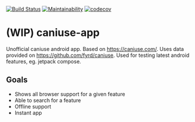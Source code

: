 [![Build Status](https://app.bitrise.io/app/078e8c7aef425cde/status.svg?token=8FNqyYtVXWTtu9DnqwIxdQ&branch=master)](https://app.bitrise.io/app/078e8c7aef425cde)
[![Maintainability](https://api.codeclimate.com/v1/badges/450e7e0acf3c034d28c4/maintainability)](https://codeclimate.com/github/chrsep/caniuse-app/maintainability)
[![codecov](https://codecov.io/gh/chrsep/caniuse-app/branch/master/graph/badge.svg)](https://codecov.io/gh/chrsep/caniuse-app)
# (WIP) caniuse-app
Unofficial caniuse android app. Based on https://caniuse.com/. Uses data provided on https://github.com/fyrd/caniuse. 
Used for testing latest android features, eg. jetpack compose.

## Goals
- Shows all browser support for a given feature
- Able to search for a feature
- Offline support
- Instant app
